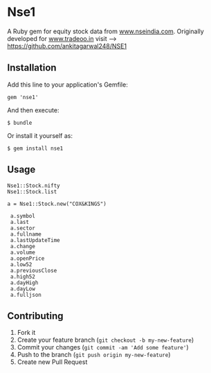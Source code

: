 # Nse1

A Ruby gem for equity stock data from www.nseindia.com.  Originally developed for www.tradeoo.in
visit --> https://github.com/ankitagarwal248/NSE1

## Installation

Add this line to your application's Gemfile:

    gem 'nse1'

And then execute:

    $ bundle

Or install it yourself as:

    $ gem install nse1

## Usage

    Nse1::Stock.nifty
    Nse1::Stock.list

    a = Nse1::Stock.new("COX&KINGS")

     a.symbol
     a.last
     a.sector
     a.fullname
     a.lastUpdateTime
     a.change
     a.volume
     a.openPrice
     a.low52
     a.previousClose
     a.high52
     a.dayHigh
     a.dayLow
     a.fulljson

## Contributing

1. Fork it
2. Create your feature branch (`git checkout -b my-new-feature`)
3. Commit your changes (`git commit -am 'Add some feature'`)
4. Push to the branch (`git push origin my-new-feature`)
5. Create new Pull Request


